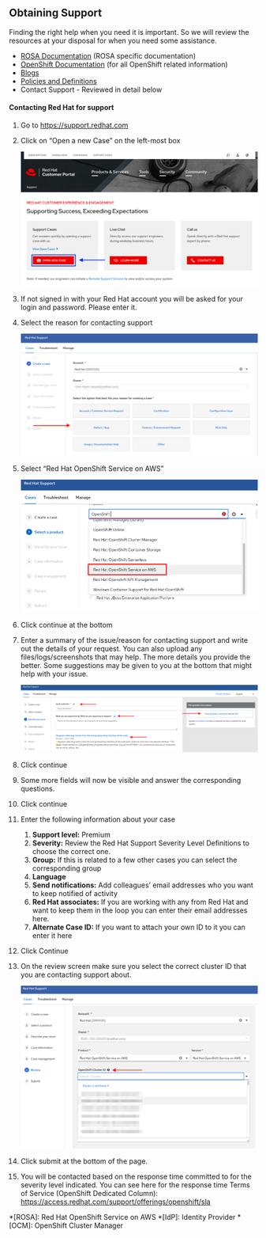 ## Obtaining Support

Finding the right help when you need it is important.  So we will review the resources at your disposal for when you need some assistance.

- [ROSA Documentation](https://docs.openshift.com/rosa/welcome/index.html) (ROSA specific documentation)
- [OpenShift Documentation](https://docs.openshift.com/container-platform/4.7/welcome/index.html) (for all OpenShift related information)
- [Blogs](https://www.redhat.com/en/blog)
- [Policies and Definitions](https://www.openshift.com/products/dedicated/policies)
- Contact Support - Reviewed in detail below

#### Contacting Red Hat for support

1. Go to <https://support.redhat.com>
1. Click on “Open a new Case” on the left-most box

    ![mp](images/13-case.png)

1. If not signed in with your Red Hat account you will be asked for your login and password.  Please enter it.
1. Select the reason for contacting support

    ![mp](images/13-reason.png)

1. Select “Red Hat OpenShift Service on AWS” 

    ![mp](images/13-select_rosa.png)

1. Click continue at the bottom
1. Enter a summary of the issue/reason for contacting support and write out the details of your request.  You can also upload any files/logs/screenshots that may help. The more details you provide the better.  Some suggestions may be given to you at the bottom that might help with your issue.

    ![mp](images/13-summary.png)

1. Click continue
1. Some more fields will now be visible and answer the corresponding questions.
1. Click continue
1. Enter the following information about your case
    1. **Support level:** Premium
    1. **Severity:** Review the Red Hat Support Severity Level Definitions to choose the correct one.
    1. **Group:** If this is related to a few other cases you can select the corresponding group
    1. **Language**
    1. **Send notifications:** Add colleagues’ email addresses who you want to keep notified of activity
    1. **Red Hat associates:**  If you are working with any from Red Hat and want to keep them in the loop you can enter their email addresses here. 
    1. **Alternate Case ID:** If you want to attach your own ID to it you can enter it here
1. Click Continue
1. On the review screen make sure you select the correct cluster ID that you are contacting support about.

    ![mp](images/13-cluster_id.png)

1. Click submit at the bottom of the page.
1. You will be contacted based on the response time committed to for the severity level indicated.  You can see here for the response time Terms of Service (OpenShift Dedicated Column): <https://access.redhat.com/support/offerings/openshift/sla>



*[ROSA]: Red Hat OpenShift Service on AWS
*[IdP]: Identity Provider
*[OCM]: OpenShift Cluster Manager